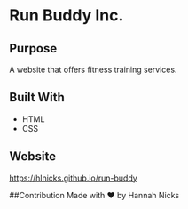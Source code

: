 # Run Buddy Inc.

## Purpose
A website that offers fitness training services.

## Built With
* HTML
* CSS

## Website
https://hlnicks.github.io/run-buddy

##Contribution
Made with ❤️ by Hannah Nicks

